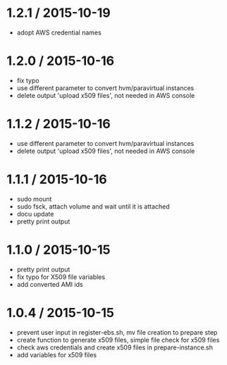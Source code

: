 
1.2.1 / 2015-10-19 
==================

 * adopt AWS credential names

1.2.0 / 2015-10-16 
==================

 * fix typo
 * use different parameter to convert hvm/paravirtual instances
 * delete output 'upload x509 files', not needed in AWS console

1.1.2 / 2015-10-16 
==================

 * use different parameter to convert hvm/paravirtual instances
 * delete output 'upload x509 files', not needed in AWS console

1.1.1 / 2015-10-16 
==================

 * sudo mount
 * sudo fsck, attach volume and wait until it is attached
 * docu update
 * pretty print output

1.1.0 / 2015-10-15 
==================

 * pretty print output
 * fix typo for X509 file variables
 * add converted AMI ids


1.0.4 / 2015-10-15 
==================

 * prevent user input in register-ebs.sh, mv file creation to prepare step
 * create function to generate x509 files, simple file check for x509 files
 * check aws credentials and create x509 files in prepare-instance.sh
 * add variables for x509 files
